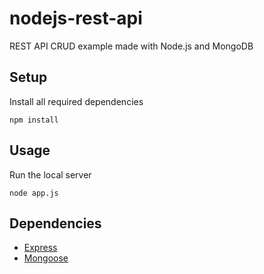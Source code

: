 # nodejs-rest-api
REST API CRUD example made with Node.js and MongoDB

## Setup

Install all required dependencies

`npm install`

## Usage

Run the local server

`node app.js`

## Dependencies

- [Express](https://expressjs.com/)
- [Mongoose](https://mongoosejs.com/)